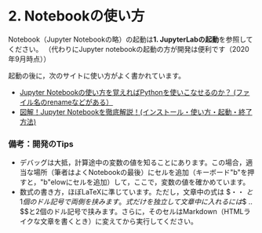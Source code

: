 # 2. Notebookの使い方

Notebook（Jupyter Notebookの略）の起動は**1. JupyterLabの起動**を参照してください。
（代わりにJupyter notebookの起動の方が開発は便利です（2020年9月時点））

起動の後に，次のサイトに使い方がよく書かれています。
- [Jupyter Notebookの使い方を覚えればPythonを使いこなせるのか？ (ファイル名のrenameなどがある）](https://attracter.tokyo/tech/python3/)
- [図解！Jupyter Notebookを徹底解説！(インストール・使い方・起動・終了方法)](https://ai-inter1.com/jupyter-notebook/)

### 備考：開発のTips
- デバッグは大抵，計算途中の変数の値を知ることにあります。この場合，適当な場所（筆者はよくNotebookの最後）にセルを追加（キーボード"b"を押すと，"b"elowにセルを追加）して，ここで，変数の値を確かめています。
- 数式の書き方，ほぼLaTeXに準じています。ただし，文章中の式は $・・ $と1個のドル記号で両側を挟みます。式だけを独立して文章中に入れるには$$ .. $$と2個のドル記号で挟みます。さらに，そのセルはMarkdown（HTMLライクな文章を書くとき）に変えてから実行してください。

